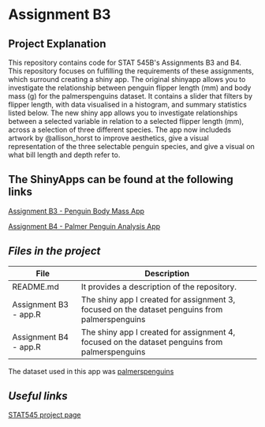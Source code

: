 # Assignment B3

## Project Explanation
This repository contains code for STAT 545B's Assignments B3 and B4. This repository focuses on fulfilling the requirements of these assignments, which surround creating a shiny app. The original shinyapp allows you to investigate the relationship between penguin flipper length (mm) and body mass (g) for the palmerspenguins dataset. It contains a slider that filters by flipper length, with data visualised in a histogram, and summary statistics listed below. The new shiny app allows you to investigate relationships between a selected variable in relation to a selected flipper length (mm), across a selection of three different species. The app now includeds artwork by @allison_horst to improve aesthetics, give a visual representation of the three selectable penguin species, and give a visual on what bill length and depth refer to.

## The ShinyApps can be found at the following links
[Assignment B3 - Penguin Body Mass App](https://base-editor.shinyapps.io/BE-Shiny-Penguins-B3/)

[Assignment B4 - Palmer Penguin Analysis App](https://base-editor.shinyapps.io/be-shiny-penguins/)

## _Files in the project_
| File                  | Description                                                                                                                                                                                     |
|-----------------------|-------------------------------------------------------------------------------------------------------------------------------------------------------------------------------------------------|
| README.md             | It provides a description of the repository.                                                                                                                               |
| Assignment B3 - app.R                 | The shiny app I created for assignment 3, focused on the dataset penguins from palmerspenguins |
| Assignment B4 - app.R                 | The shiny app I created for assignment 4, focused on the dataset penguins from palmerspenguins |

The dataset used in this app was [palmerspenguins](https://allisonhorst.github.io/palmerpenguins/)

## _Useful links_
[STAT545 project page](https://stat545.stat.ubc.ca/assignments/assignment-b3/)

